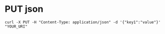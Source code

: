 # PUT json
````shell
curl -X PUT -H "Content-Type: application/json" -d '{"key1":"value"}' "YOUR_URI"
````
